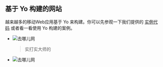 ## 基于 Yo 构建的网站

越来越多的移动Web应用基于 Yo 来构建。你可以先参观一下我们提供的 [实例代码](demo/) 或者看一看使用 Yo 构建的案例。

* ![去哪儿网](http://source.qunarzz.com/common/hf/logo.png)

    > 实打实大师的

* ![去哪儿网](http://source.qunarzz.com/common/hf/logo.png)